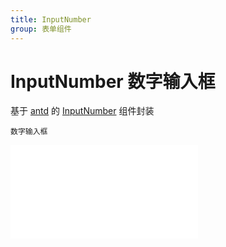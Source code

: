 ```yaml
---
title: InputNumber
group: 表单组件
---
```


# InputNumber 数字输入框

基于 <a href="https://ant-design.antgroup.com/index-cn" target="_blank">antd</a> 的 <a href="https://ant-design.antgroup.com/components/input-number-cn" target="_blank">InputNumber</a> 组件封装

<code src='../components/InputNumber.tsx'>数字输入框</code>

<embed src="../guide.md#L16-L21"></embed>
